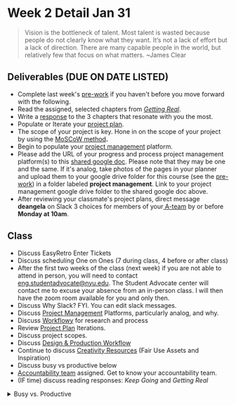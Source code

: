 # Week 2 Detail Jan 31

> Vision is the bottleneck of talent. Most talent is wasted because people do not clearly know what they want. It’s not a lack of effort but a lack of direction. There are many capable people in the world, but relatively few that focus on what matters. \~James Clear

## Deliverables (DUE ON DATE LISTED)

* Complete last week's [pre-work](../pre-work.md) if you haven't before you move forward with the following.
* Read the assigned, selected chapters from [_Getting Real_](../assignments/getting-real-readings.md).&#x20;
* Write a [response](../assignments/responses.md) to the 3 chapters that resonate with you the most.
* Populate or Iterate your [project plan](../assignments/project\_plan/).
* The scope of your project is key. Hone in on the scope of your project by using the [MoSCoW method](https://en.wikipedia.org/wiki/MoSCoW\_method)**.**&#x20;
* Begin to populate your [project management](../assignments/website.md) platform.&#x20;
* Please add the URL of your progress and process project management platform(s) to this [shared google doc](https://docs.google.com/document/d/1elrWEXkkqw9J00IAxHJVk38GcK-rxs0C\_QGn\_0UWCzU/edit). Please note that they may be one and the same. If it's analog, take photos of the pages in your planner and upload them to your google drive folder for this course (see the [pre-work](../pre-work.md)) in a folder labeled **project management**. Link to your project management google drive folder to the shared google doc above.&#x20;
* After reviewing your classmate's project plans, direct message **deangela** on Slack 3 choices for members of your[ A-team](../assignments/accountability\_partner.md) by or before **Monday at 10am**.

## Class

* Discuss EasyRetro Enter Tickets
* Discuss scheduling One on Ones (7 during class, 4 before or after class)
* After the first two weeks of the class (next week) if you are not able to attend in person, you will need to contact [eng.studentadvocate@nyu.edu](mailto:eng.studentadvocate@nyu.edu). The Student Advocate center will contact me to excuse your absence from an in-person class. I will then have the zoom room available for you and only then.
* Discuss Why Slack? FYI. You can edit slack messages.
* Discuss [Project Management](../assignments/website.md) Platforms, particularly analog, and why.
* Discuss [Workflowy](https://workflowy.com) for research and process
* Review [Project Plan](../assignments/project\_plan/) Iterations.&#x20;
* Discuss project scopes.
* Discuss [Design & Production Workflow](../resources/design-and-production-workflow.md)
* Continue to discuss [Creativity Resources](../resources/creativity-resources.md) (Fair Use Assets and Inspiration)
* Discuss busy vs productive below
* [Accountability team](../assignments/accountability\_partner.md) assigned. Get to know your accountability team.
* (IF time) discuss reading responses: _Keep Going_ and _Getting Real_

<details>

<summary>Busy vs. Productive</summary>

Being productive does not mean working 24/7. It means working effectively within the shortest amount of time.

* Being busy feels urgent. Being productive feels effective.
* Being busy is frantic and multitasking. Being productive is focused.
* Being busy is working harder. Being productive is working smarter.
* **Being busy is fueled by perfectionism. Being productive is fueled by purpose.**
* **Being busy says yes quickly and takes on more than one can handle. Being productive thinks carefully before taking on more tasks.**
* **Being busy talks about the little time they have. Being productive makes time for what is important.**

_Source: Nawal Mustafa, @_[_TheBrainCoach_](https://www.instagram.com/thebraincoach) __&#x20;

</details>



